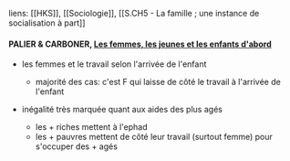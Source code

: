 liens: [[HKS]], [[Sociologie]], [[S.CH5 - La famille ; une instance de socialisation à part]]

#### PALIER & CARBONER, <u>Les femmes, les jeunes et les enfants d'abord</u>
- les femmes et le travail selon l'arrivée de l'enfant
	- majorité des cas:  c'est F qui laisse de côté le travail à l'arrivée de l'enfant

- inégalité très marquée quant aux aides des plus agés
	- les + riches mettent à l'ephad
	- les + pauvres mettent de côté leur travail (surtout femme) pour s'occuper des + agés